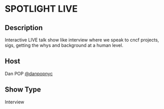 # SPOTLIGHT LIVE

## Description
Interactive LIVE talk show like interview where we speak to cncf projects, sigs, getting the whys and background at a human level.

## Host
Dan POP [@danpopnyc](https://twitter.com/danpopnyc)

## Show Type
Interview
